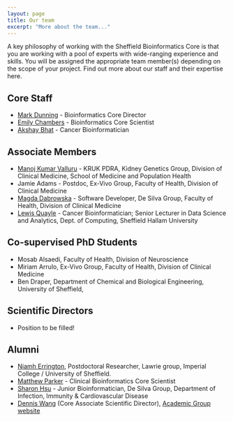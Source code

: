 ```yaml
---
layout: page
title: Our team
excerpt: "More about the team..."
---
```


A key philosophy of working with the Sheffield Bioinformatics Core is that you are working with a pool of experts with wide-ranging experience and skills. You will be assigned the appropriate team member(s) depending on the scope of your project. Find out more about our staff and their expertise here.

## Core Staff

- [Mark Dunning](http://sbc.shef.ac.uk/team/mark/index.html) - Bioinformatics Core Director
- [Emily Chambers](http://sbc.shef.ac.uk/team/emily/) - Bioinformatics Core Scientist
- [Akshay Bhat](http://sbc.shef.ac.uk/team/akshay) - Cancer Bioinformatician

## Associate Members

- [Manoj Kumar Valluru](http://sbc.shef.ac.uk/team/Manoj/) - KRUK PDRA, Kidney Genetics Group, Division of Clinical Medicine, School of Medicine and Population Health
- Jamie Adams - Postdoc, Ex-Vivo Group, Faculty of Health, Division of Clinical Medicine
- [Magda Dabrowska](http://sbc.shef.ac.uk/team/magda) - Software Developer, De Silva Group, Faculty of Health, Division of Clinical Medicine
- [Lewis Quayle](http://sbc.shef.ac.uk/team/lewis/) - Cancer Bioinformatician; Senior Lecturer in Data Science and Analytics, Dept. of Computing, Sheffield Hallam University

## Co-supervised PhD Students

- Mosab Alsaedi, Faculty of Health, Division of Neuroscience
- Miriam Arrulo, Ex-Vivo Group, Faculty of Health, Division of Clinical Medicine
- Ben Draper, Department of Chemical and Biological Engineering, University of Sheffield,



## Scientific Directors

- Position to be filled!

## Alumni

- [Niamh Errington](http://sbc.shef.ac.uk/team/niamh/), Postdoctoral Researcher, Lawrie group, Imperial College / University of Sheffield.
- [Matthew Parker](http://sbc.shef.ac.uk/team/matt) - Clinical Bioinformatics Core Scientist
- [Sharon Hsu](http://sbc.shef.ac.uk/team/sharon) - Junior Bioinformatician, De Silva Group, Department of Infection, Immunity & Cardiovascular Disease
- [Dennis Wang](http://sbc.shef.ac.uk/team/dennis/) (Core Associate Scientific Director), [Academic Group website](https://www.imperial.ac.uk/people/dennis.wang)
